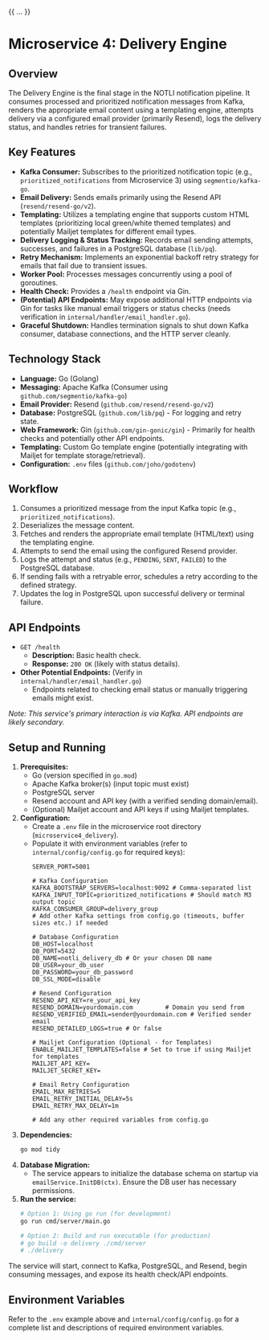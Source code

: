 {{ ... }}
# Microservice 4: Delivery Engine

## Overview

The Delivery Engine is the final stage in the NOTLI notification pipeline. It consumes processed and prioritized notification messages from Kafka, renders the appropriate email content using a templating engine, attempts delivery via a configured email provider (primarily Resend), logs the delivery status, and handles retries for transient failures.

## Key Features

*   **Kafka Consumer:** Subscribes to the prioritized notification topic (e.g., `prioritized_notifications` from Microservice 3) using `segmentio/kafka-go`.
*   **Email Delivery:** Sends emails primarily using the Resend API (`resend/resend-go/v2`).
*   **Templating:** Utilizes a templating engine that supports custom HTML templates (prioritizing local green/white themed templates) and potentially Mailjet templates for different email types.
*   **Delivery Logging & Status Tracking:** Records email sending attempts, successes, and failures in a PostgreSQL database (`lib/pq`).
*   **Retry Mechanism:** Implements an exponential backoff retry strategy for emails that fail due to transient issues.
*   **Worker Pool:** Processes messages concurrently using a pool of goroutines.
*   **Health Check:** Provides a `/health` endpoint via Gin.
*   **(Potential) API Endpoints:** May expose additional HTTP endpoints via Gin for tasks like manual email triggers or status checks (needs verification in `internal/handler/email_handler.go`).
*   **Graceful Shutdown:** Handles termination signals to shut down Kafka consumer, database connections, and the HTTP server cleanly.

## Technology Stack

*   **Language:** Go (Golang)
*   **Messaging:** Apache Kafka (Consumer using `github.com/segmentio/kafka-go`)
*   **Email Provider:** Resend (`github.com/resend/resend-go/v2`)
*   **Database:** PostgreSQL (`github.com/lib/pq`) - For logging and retry state.
*   **Web Framework:** Gin (`github.com/gin-gonic/gin`) - Primarily for health checks and potentially other API endpoints.
*   **Templating:** Custom Go template engine (potentially integrating with Mailjet for template storage/retrieval).
*   **Configuration:** `.env` files (`github.com/joho/godotenv`)

## Workflow

1.  Consumes a prioritized message from the input Kafka topic (e.g., `prioritized_notifications`).
2.  Deserializes the message content.
3.  Fetches and renders the appropriate email template (HTML/text) using the templating engine.
4.  Attempts to send the email using the configured Resend provider.
5.  Logs the attempt and status (e.g., `PENDING`, `SENT`, `FAILED`) to the PostgreSQL database.
6.  If sending fails with a retryable error, schedules a retry according to the defined strategy.
7.  Updates the log in PostgreSQL upon successful delivery or terminal failure.

## API Endpoints

*   `GET /health`
    *   **Description:** Basic health check.
    *   **Response:** `200 OK` (likely with status details).
*   **Other Potential Endpoints:** (Verify in `internal/handler/email_handler.go`)
    *   Endpoints related to checking email status or manually triggering emails might exist.

*Note: This service's primary interaction is via Kafka. API endpoints are likely secondary.*

## Setup and Running

1.  **Prerequisites:**
    *   Go (version specified in `go.mod`)
    *   Apache Kafka broker(s) (input topic must exist)
    *   PostgreSQL server
    *   Resend account and API key (with a verified sending domain/email).
    *   (Optional) Mailjet account and API keys if using Mailjet templates.
2.  **Configuration:**
    *   Create a `.env` file in the microservice root directory (`microservice4_delivery`).
    *   Populate it with environment variables (refer to `internal/config/config.go` for required keys):
        ```dotenv
        SERVER_PORT=5001
        
        # Kafka Configuration
        KAFKA_BOOTSTRAP_SERVERS=localhost:9092 # Comma-separated list
        KAFKA_INPUT_TOPIC=prioritized_notifications # Should match M3 output topic
        KAFKA_CONSUMER_GROUP=delivery_group
        # Add other Kafka settings from config.go (timeouts, buffer sizes etc.) if needed

        # Database Configuration
        DB_HOST=localhost
        DB_PORT=5432
        DB_NAME=notli_delivery_db # Or your chosen DB name
        DB_USER=your_db_user
        DB_PASSWORD=your_db_password
        DB_SSL_MODE=disable
        
        # Resend Configuration
        RESEND_API_KEY=re_your_api_key
        RESEND_DOMAIN=yourdomain.com         # Domain you send from
        RESEND_VERIFIED_EMAIL=sender@yourdomain.com # Verified sender email
        RESEND_DETAILED_LOGS=true # Or false
        
        # Mailjet Configuration (Optional - for Templates)
        ENABLE_MAILJET_TEMPLATES=false # Set to true if using Mailjet for templates
        MAILJET_API_KEY=
        MAILJET_SECRET_KEY=
        
        # Email Retry Configuration
        EMAIL_MAX_RETRIES=5
        EMAIL_RETRY_INITIAL_DELAY=5s
        EMAIL_RETRY_MAX_DELAY=1m

        # Add any other required variables from config.go
        ```
3.  **Dependencies:**
    ```bash
    go mod tidy
    ```
4.  **Database Migration:**
    *   The service appears to initialize the database schema on startup via `emailService.InitDB(ctx)`. Ensure the DB user has necessary permissions.
5.  **Run the service:**
    ```bash
    # Option 1: Using go run (for development)
    go run cmd/server/main.go 
    
    # Option 2: Build and run executable (for production)
    # go build -o delivery ./cmd/server
    # ./delivery
    ```

The service will start, connect to Kafka, PostgreSQL, and Resend, begin consuming messages, and expose its health check/API endpoints.

## Environment Variables

Refer to the `.env` example above and `internal/config/config.go` for a complete list and descriptions of required environment variables.
